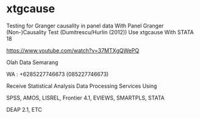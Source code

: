 # xtgcause
Testing for Granger causality in panel data With Panel Granger (Non-)Causality Test (Dumitrescu/Hurlin (2012)) Use xtgcause With STATA 18

https://www.youtube.com/watch?v=37MTXgQWePQ

Olah Data Semarang

WA : +6285227746673 (085227746673)

Receive Statistical Analysis Data Processing Services Using

SPSS, AMOS, LISREL, Frontier 4.1, EVIEWS, SMARTPLS, STATA

DEAP 2.1, ETC
